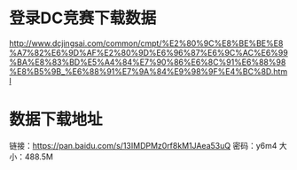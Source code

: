 # 登录DC竞赛下载数据
http://www.dcjingsai.com/common/cmpt/%E2%80%9C%E8%BE%BE%E8%A7%82%E6%9D%AF%E2%80%9D%E6%96%87%E6%9C%AC%E6%99%BA%E8%83%BD%E5%A4%84%E7%90%86%E6%8C%91%E6%88%98%E8%B5%9B_%E6%88%91%E7%9A%84%E9%98%9F%E4%BC%8D.html
# 数据下载地址
链接：https://pan.baidu.com/s/13IMDPMz0rf8kM1JAea53uQ 
密码：y6m4
大小：488.5M

